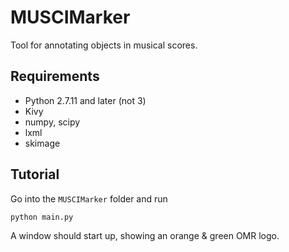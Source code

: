 # MUSCIMarker

Tool for annotating objects in musical scores.

## Requirements

* Python 2.7.11 and later (not 3)
* Kivy
* numpy, scipy
* lxml
* skimage

## Tutorial

Go into the `MUSCIMarker` folder and run

``
python main.py
``

A window should start up, showing an orange & green OMR logo.
